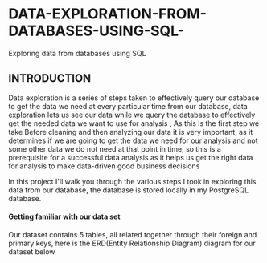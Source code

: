 # DATA-EXPLORATION-FROM-DATABASES-USING-SQL-
Exploring data from databases using SQL 

## INTRODUCTION 
Data exploration is a series of steps taken to effectively query our database to get the data we need at every particular time from our database, data exploration lets us see our data while we query the database to effectively get the needed data we want to use for analysis
, As this is the first step we take Before cleaning and then analyzing our data it is very important, as it determines if we are going to get the data we need for our analysis and not some other data we do not need at that point in time, so this is a prerequisite for a successful data analysis as it helps us get the right data for analysis to make data-driven good business decisions

In this project I'll walk you through the various steps I took in exploring this data from our database, the database is stored locally in my PostgreSQL database. 

#### Getting familiar with our data set 
Our dataset contains 5 tables, all related together through their foreign and primary keys, here is the ERD(Entity Relationship Diagram) diagram for our dataset below
